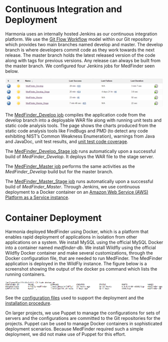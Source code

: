 # Continuous Integration and Deployment

Harmonia uses an internally hosted Jenkins as our continuous integration platform. We use the [Git Flow Workflow](https://www.atlassian.com/git/tutorials/comparing-workflows/gitflow-workflow) model within our Git repository which provides two main branches named develop and master. The develop branch is where developers commit code as they work towards the next release. The master branch holds the latest released version of the code along with tags for previous versions. Any release can always be built from the master branch. We configured four Jenkins jobs for MedFinder seen below.
 
![Jenkins Jobs for MedFinder](MedFinder_Builds.png "Jenkins Jobs for MedFinder") 
 
The [MedFinder\_Develop job](MedFinder_Develop%20%5bJenkins%5d.pdf) compiles the application code from the develop branch into a deployable WAR file along with running unit tests and static code analysis tools. The page shows the charts produced from the static code analysis tools like FindBugs and PMD (to detect any code exhibiting NIST’s Common Weakness Enumeration), warnings from Java and JavaDoc, unit test results, and [unit test code coverage](../Unit_Tests/MedFinder%20Unit%20Test%20Coverage.pdf).

The [MedFinder\_Develop\_Stage job](MedFinder_Develop_Stage%20[Jenkins].pdf) runs automatically upon a successful build of *MedFinder_Develop*. It deploys the WAR file to the stage server.

The [MedFinder\_Master job](MedFinder_Master%20[Jenkins].pdf) performs the same activities as the *MedFinder_Develop* build but for the master branch.

The [MedFinder\_Master\_Stage job](MedFinder_Master_Stage%20[Jenkins].pdf) runs automatically upon a successful build of *MedFinder_Master*. Through Jenkins, we use continuous deployment to a Docker container on an [Amazon Web Service (AWS) Platform as a Service instance]((MedFinder%20AWS%20Instance.pdf)).

# Container Deployment

Harmonia deployed MedFinder using Docker, which is a platform that enables rapid deployment of applications in isolation from other applications on a system. We install MySQL using the official MySQL Docker into a container named *medfinder-db*. We install Wildfly using the official Wildfly Docker container and make several customizations, through the Docker configuration file, that are needed to run MedFinder. The MedFinder application is deployed in the WildFly instance. The figure below is a screenshot showing the output of the docker ps command which lists the running containers.

 ![Docker Container Listing](MedFinder_Docker.png "Docker Container Lister")
 
See the [configuration files](../../docker) used to support the deployment and the [installation procedure](MedFinder%20Installation%20Procedure.md).
 
On larger projects, we use Puppet to manage the configurations for sets of servers and the configurations are committed to the Git repositories for the projects.  Puppet can be used to manage Docker containers in sophisticated deployment scenarios. Because MedFinder required such a simple deployment, we did not make use of Puppet for this effort.
